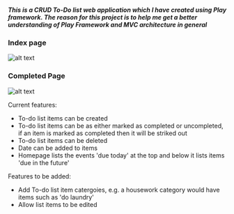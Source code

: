 ##### This is a CRUD To-Do list web application which I have created using Play framework. The reason for this project is to help me get a better understanding of Play Framework and MVC architecture in general

### Index page
![alt text](https://i.imgur.com/2EWAe0J.png)

### Completed Page
![alt text](https://i.imgur.com/LA9H3pq.png)


Current features:
* To-do list items can be created
* To-do list items can be as either marked as completed or uncompleted, if an item is marked as completed then it will be striked out
* To-do list items can be deleted
* Date can be added to items
* Homepage lists the events 'due today' at the top and below it lists items 'due in the future'

Features to be added:
* Add To-do list item catergoies, e.g. a housework category would have items such as 'do laundry'
* Allow list items to be edited

